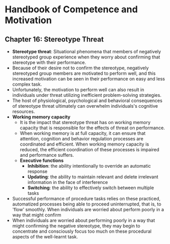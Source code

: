 # Handbook of Competence and Motivation


## Chapter 16: Stereotype Threat

* **Stereotype threat**: Situational phenomena that members of negatively stereotyped group experience when they worry about confirming that stereotype with their performance.
* Because of their desire not to confirm the stereotype, negatively stereotyped group members are motivated to perform well, and this increased motivation can be seen in their performance on easy and less complex task.
* Unfortunately, the motivation to perform well can also result in individuals under threat utilizing inefficient problem-solving strategies.
*  The host of physiological, psychological and behavioral consequences of stereotype threat ultimately can overwhelm individuals's cognitive resources.
* **Working memory capacity**
	* It is the impact that stereotype threat has on working memory capacity that is responsible for the effects of threat on performance. 
	* When working memory is at full capacity, it can ensure that attention, cognition and behavior regulation processes are coordinated and efficient. When working memory capacity is reduced, the efficient coordination of these processes is impaired and performance suffers.
	* **Executive functions**
		* **Inhibition**: the ability intentionally to override an automatic response
		* **Updating**: the ability to maintain relevant and delete irrelevant information in the face of interference
		* **Switching**: the ability to effectively switch between multiple tasks
* Successful performance of procedure tasks relies on these practiced, automatized processes being able to proceed uninterrupted, that is, to 'flow' smoothly. When individuals are worried about perform poorly in a way that might confirm 
* When individuals are worried about performing poorly in a way that might confirming the negative stereotype, they may begin to concentrate and consciously focus too much on these procedural aspects of the well-learnt task.
	
